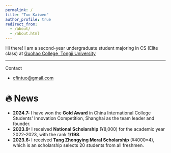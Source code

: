 ```yaml
---
permalink: /
title: "Tuo Kaiwen"
author_profile: true
redirect_from: 
  - /about/
  - /about.html
---
```


Hi there! I am a second-year undergraduate student majoring in CS (Elite class) at [Guohao College, Tongji University](https://ghc.tongji.edu.cn/)

---
Contact
- cfintuo@gmail.com

🔥 News
=====
- **2024.7:** I have won the **Gold Award** in China International College Students' Innovation Competition, Shanghai as the team leader and founder.
- **2023.9:** I received  **National Scholarship** (¥8,000) for the academic year 2022-2023, with the rank **1/198**.
- **2023.6:** I received **Tang Zhongying Moral Scholarship** (¥4000*4), which is an scholarship selects 20 students from all freshmen.

